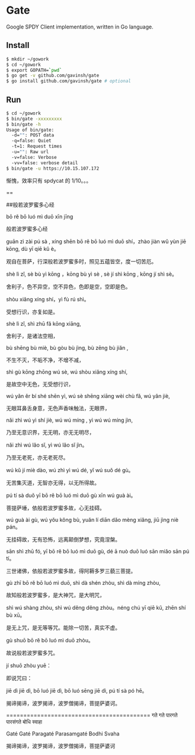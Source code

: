 Gate
====

Google SPDY Client implementation, written in Go language.


## Install
```bash
$ mkdir ~/gowork
$ cd ~/gowork
$ export GOPATH=`pwd`
$ go get -v github.com/gavinsh/gate
$ go install github.com/gavinsh/gate # optional
```

## Run

```bash
$ cd ~/gowork
$ bin/gate -xxxxxxxxx
$ bin/gate -h
Usage of bin/gate:
  -d="": POST data
  -q=false: Quiet
  -t=1: Request times
  -u="": Raw url
  -v=false: Verbose
  -vv=false: verbose detail
$ bin/gate -u https://10.15.107.172
```

惭愧，效率只有 spdycat 的 1/10。。。

==

##般若波罗蜜多心经


bō rě bō luó mì duō xīn jīng

般若波罗蜜多心经

guān zì zài pú sà , xíng shēn bō rě bō luó mì duō shí，zhào jiàn wǔ yùn jiē kōng, dù yī qiē kǔ è。

观自在菩萨，行深般若波罗蜜多时，照见五蕴皆空，度一切苦厄。

shè lì zǐ, sè bù yì kōng ，kōng bù yì sè , sè jí shì kōng , kōng jí shì sè。

舍利子，色不异空，空不异色，色即是空，空即是色。

shòu xiǎng xíng shí，yì fù rú shì。

受想行识，亦复如是。

shè lì zǐ, shì zhū fǎ kōng xiāng,

舍利子，是诸法空相，

bù shēng bù miè, bù gòu bù jìng, bù zēng bù jiǎn ,

不生不灭，不垢不净，不增不减，

shì gù kōng zhōng wú sè, wú shòu xiǎng xíng shí,

是故空中无色，无受想行识，

wú yǎn ěr bí shé shēn yì, wú sè shēng xiāng wèi chù fǎ, wú yǎn jiè,

无眼耳鼻舌身意，无色声香味触法，无眼界，

nǎi zhì wú yì shí jiè, wú wú míng , yì wú wú míng jìn,

乃至无意识界，无无明，亦无无明尽，

nǎi zhì wú lǎo sǐ, yì wú lǎo sǐ jìn。

乃至无老死，亦无老死尽。

wú kǔ jí miè dào, wú zhì yì wú dé, yǐ wú suǒ dé gù。

无苦集灭道，无智亦无得，以无所得故。

pú tí sà duǒ yī bō rě bō luó mì duō gù xīn wú guà ài。

菩提萨埵，依般若波罗蜜多故，心无挂碍。

wú guà ài gù, wú yǒu kǒng bù, yuǎn lí diān dǎo mèng xiǎng, jiū jìng niè pán。

无挂碍故，无有恐怖，远离颠倒梦想，究竟涅槃。

sān shì zhū fó, yī bō rě bō luó mì duō gù, dé ā nuò duō luó sān miǎo sān pú tí。

三世诸佛，依般若波罗蜜多故，得阿耨多罗三藐三菩提。

gù zhī bō rě bō luó mì duō, shì dà shén zhòu, shì dà míng zhòu,

故知般若波罗蜜多，是大神咒，是大明咒，

shì wú shàng zhòu, shì wú děng děng zhòu。néng chú yī qiē kǔ, zhēn shí bù xū。

是无上咒，是无等等咒。能除一切苦，真实不虚。

gù shuō bō rě bō luó mì duō zhòu。

故说般若波罗蜜多咒。

jí shuō zhòu yuē：

即说咒曰：

jiē dì jiē dì, bō luó jiē dì, bō luó sēng jiē dì, pú tí sà pó hē。

揭谛揭谛，波罗揭谛，波罗僧揭谛，菩提萨婆诃。


==========================================
गते गते पारगते पारसंगते बोधि स्वाहा

Gaté Gaté Paragaté Parasamgaté Bodhi Svaha

揭谛揭谛，波罗揭谛，波罗僧揭谛，菩提萨婆诃

